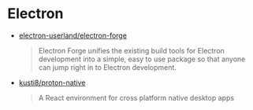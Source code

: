 # Electron

* [electron-userland/electron-forge](https://github.com/electron-userland/electron-forge)
  > Electron Forge unifies the existing build tools for Electron development into a simple, easy to use package so that anyone can jump right in to Electron development.

* [kusti8/proton-native](https://github.com/kusti8/proton-native)
  > A React environment for cross platform native desktop apps

